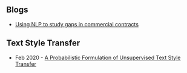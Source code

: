 ## Blogs
- [Using NLP to study gaps in commercial contracts](https://law.stanford.edu/event/codex-lunchtime-series/)

## Text Style Transfer
- Feb 2020 - [A Probabilistic Formulation of Unsupervised Text Style Transfer](https://arxiv.org/abs/2002.03912)